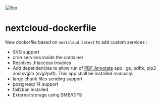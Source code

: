 ![foo](https://github.com/vincowl/nextcloud-dockerfile/actions/workflows/dockerhub.yml/badge.svg)
# nextcloud-dockerfile
New dockerfile based on `nextcloud:latest` to add custom services :
* SVG support
* cron services inside the container
* Resolves .htaccess troubles
* Add dependencies to allow run of [PDF Annotate](https://gitlab.com/nextcloud-other/nextcloud-annotate.git) app : gs, pdftk, pip3 and svglib (svg2pdf). This app shall be installed manually.
* large chunk files sending support
* postgresql 14 support
* fail2ban installed
* External storage using SMB/CIFS
